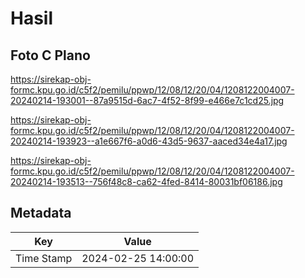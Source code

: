 # Hasil

## Foto C Plano

https://sirekap-obj-formc.kpu.go.id/c5f2/pemilu/ppwp/12/08/12/20/04/1208122004007-20240214-193001--87a9515d-6ac7-4f52-8f99-e466e7c1cd25.jpg

https://sirekap-obj-formc.kpu.go.id/c5f2/pemilu/ppwp/12/08/12/20/04/1208122004007-20240214-193923--a1e667f6-a0d6-43d5-9637-aaced34e4a17.jpg

https://sirekap-obj-formc.kpu.go.id/c5f2/pemilu/ppwp/12/08/12/20/04/1208122004007-20240214-193513--756f48c8-ca62-4fed-8414-80031bf06186.jpg


## Metadata

| Key        | Value               |
| ---------- | ------------------- |
| Time Stamp | 2024-02-25 14:00:00 |



